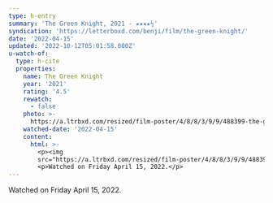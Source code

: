 ```yaml
---
type: h-entry
summary: 'The Green Knight, 2021 - ★★★★½'
syndication: 'https://letterboxd.com/benji/film/the-green-knight/'
date: '2022-04-15'
updated: '2022-10-12T05:01:58.000Z'
u-watch-of:
  type: h-cite
  properties:
    name: The Green Knight
    year: '2021'
    rating: '4.5'
    rewatch:
      - false
    photo: >-
      https://a.ltrbxd.com/resized/film-poster/4/8/8/3/9/9/488399-the-green-knight-0-600-0-900-crop.jpg?v=874a267b92
    watched-date: '2022-04-15'
    content:
      html: >-
        <p><img
        src="https://a.ltrbxd.com/resized/film-poster/4/8/8/3/9/9/488399-the-green-knight-0-600-0-900-crop.jpg?v=874a267b92"/></p>
        <p>Watched on Friday April 15, 2022.</p>
---
```

Watched on Friday April 15, 2022.
